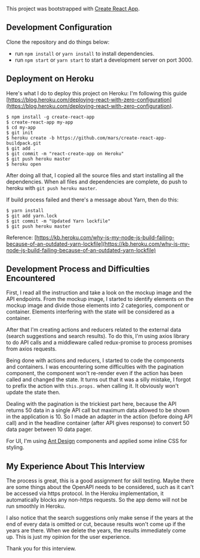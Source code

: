 This project was bootstrapped with [Create React App](https://github.com/facebookincubator/create-react-app).

## Development Configuration
Clone the repository and do things below:
* run `npm install` or `yarn install` to install dependencies.
* run `npm start` or `yarn start` to start a development server on port 3000.

## Deployment on Heroku
Here's what I do to deploy this project on Heroku:
I'm following this guide [https://blog.heroku.com/deploying-react-with-zero-configuration](https://blog.heroku.com/deploying-react-with-zero-configuration).
```
$ npm install -g create-react-app
$ create-react-app my-app
$ cd my-app
$ git init
$ heroku create -b https://github.com/mars/create-react-app-buildpack.git
$ git add .
$ git commit -m "react-create-app on Heroku"
$ git push heroku master
$ heroku open
```
After doing all that, I copied all the source files and start installing all the dependencies.
When all files and dependencies are complete, do push to heroku with `git push heroku master`.

If build process failed and there's a message about Yarn, then do this:
```
$ yarn install
$ git add yarn.lock
$ git commit -m "Updated Yarn lockfile"
$ git push heroku master
```
Reference: [https://kb.heroku.com/why-is-my-node-js-build-failing-because-of-an-outdated-yarn-lockfile](https://kb.heroku.com/why-is-my-node-js-build-failing-because-of-an-outdated-yarn-lockfile)

## Development Process and Difficulties Encountered
First, I read all the instruction and take a look on the mockup image and the API endpoints. From the mockup image, I started to identify elements on the mockup image and divide those elements into 2 categories, component or container. Elements interfering with the state will be considered as a container.

After that I'm creating actions and reducers related to the external data (search suggestions and search results). To do this, I'm using axios library to do API calls and a middleware called redux-promise to process promises from axios requests.

Being done with actions and reducers, I started to code the components and containers. I was encountering some difficulties with the pagination component, the component won't re-render even if the action has been called and changed the state. It turns out that it was a silly mistake, I forgot to prefix the action with `this.props.` when calling it. It obviously won't update the state then.

Dealing with the pagination is the trickiest part here, because the API returns 50 data in a single API call but maximum data allowed to be shown in the application is 10. So I made an adapter in the action (before doing API call) and in the headline container (after API gives response) to convert 50 data pager between 10 data pager.

For UI, I'm using [Ant Design](https://ant.design) components and applied some inline CSS for styling.

## My Experience About This Interview
The process is great, this is a good assignment for skill testing. Maybe there are some things about the OpenAPI needs to be considered, such as it can't be accessed via https protocol. In the Heroku implementation, it automatically blocks any non-https requests. So the app demo will not be run smoothly in Heroku.

I also notice that the search suggestions only make sense if the years at the end of every data is omitted or cut, because results won't come up if the years are there. When we delete the years, the results immediately come up. This is just my opinion for the user experience.

Thank you for this interview.
